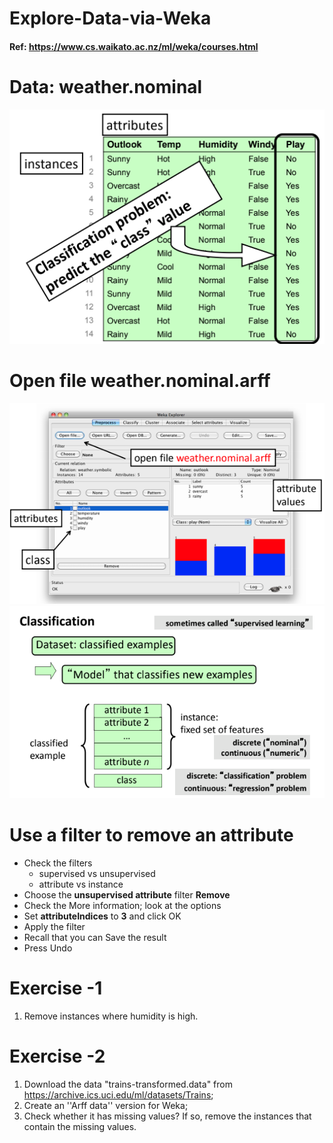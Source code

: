 # Explore-Data-via-Weka

#### Ref: https://www.cs.waikato.ac.nz/ml/weka/courses.html 


# Data: weather.nominal
![image](Figs/Fig1.png)

# Open file weather.nominal.arff
![image](Figs/Fig2.png)
![image](Figs/Fig3.png)

# Use a filter to remove an attribute

* Check the filters  
  - supervised vs unsupervised  
  - attribute vs instance  
* Choose the **unsupervised attribute** filter **Remove**
* Check the More information; look at the options
* Set **attributeIndices** to **3** and click OK
* Apply the filter
* Recall that you can Save the result
* Press Undo

# Exercise -1 
1. Remove instances where humidity is high.

# Exercise -2
1. Download the data "trains-transformed.data" from https://archive.ics.uci.edu/ml/datasets/Trains; 
2. Create an ''Arff data'' version for Weka;
3. Check whether it has missing values? If so, remove the instances that contain the missing values.

